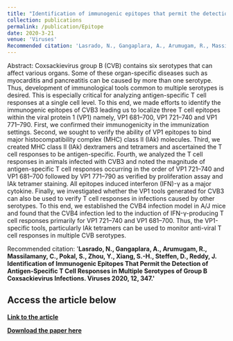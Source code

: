 ```yaml
---
title: "Identification of immunogenic epitopes that permit the detection of antigen-specific T cell responses in multiple serotypes of group B coxsackievirus infections"
collection: publications
permalink: /publication/Epitope
date: 2020-3-21
venue: 'Viruses'
Recommended citation: 'Lasrado, N., Gangaplara, A., Arumugam, R., Massilamany, C., Pokal, S., Zhou, Y., Xiang, S.-H., Steffen, D., Reddy, J. Identification of Immunogenic Epitopes That Permit the Detection of Antigen-Specific T Cell Responses in Multiple Serotypes of Group B Coxsackievirus Infections. Viruses 2020, 12, 347.'
---
```


Abstract:
Coxsackievirus group B (CVB) contains six serotypes that can affect various organs. Some of these organ-specific diseases such as myocarditis and pancreatitis can be caused by more than one serotype. Thus, development of immunological tools common to multiple serotypes is desired. This is especially critical for analyzing antigen-specific T cell responses at a single cell level. To this end, we made efforts to identify the immunogenic epitopes of CVB3 leading us to localize three T cell epitopes within the viral protein 1 (VP1) namely, VP1 681–700, VP1 721–740 and VP1 771–790. First, we confirmed their immunogenicity in the immunization settings. Second, we sought to verify the ability of VP1 epitopes to bind major histocompatibility complex (MHC) class II (IAk) molecules. Third, we created MHC class II (IAk) dextramers and tetramers and ascertained the T cell responses to be antigen-specific. Fourth, we analyzed the T cell responses in animals infected with CVB3 and noted the magnitude of antigen-specific T cell responses occurring in the order of VP1 721–740 and VP1 681–700 followed by VP1 771–790 as verified by proliferation assay and IAk tetramer staining. All epitopes induced interferon (IFN)-γ as a major cytokine. Finally, we investigated whether the VP1 tools generated for CVB3 can also be used to verify T cell responses in infections caused by other serotypes. To this end, we established the CVB4 infection model in A/J mice and found that the CVB4 infection led to the induction of IFN-γ-producing T cell responses primarily for VP1 721–740 and VP1 681–700. Thus, the VP1-specific tools, particularly IAk tetramers can be used to monitor anti-viral T cell responses in multiple CVB serotypes.

Recommended citation: '<b>Lasrado, N.<b>, Gangaplara, A., Arumugam, R., Massilamany, C., Pokal, S., Zhou, Y., Xiang, S.-H., Steffen, D., Reddy, J. Identification of Immunogenic Epitopes That Permit the Detection of Antigen-Specific T Cell Responses in Multiple Serotypes of Group B Coxsackievirus Infections. Viruses 2020, 12, 347.'

Access the article below
----
[Link to the article](https://www.mdpi.com/1999-4915/12/3/347)

[Download the paper here](http://ninaadlasrado.github.io/files/Epitope.pdf)

